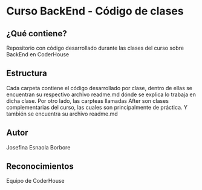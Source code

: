 # Curso BackEnd - Código de clases
## ¿Qué contiene?
Repositorio con código desarrollado durante las clases del curso sobre BackEnd en CoderHouse
## Estructura
Cada carpeta contiene el código desarrollado por clase, dentro de ellas se encuentran su respectivo archivo readme.md dónde se explica lo trabaja en dicha clase. 
Por otro lado, las carpteas llamadas After son clases complementarias del curso, las cuales son principalmente de práctica. Y también se encuentra su archivo readme.md
## Autor
Josefina Esnaola Borbore
## Reconocimientos
Equipo de CoderHouse